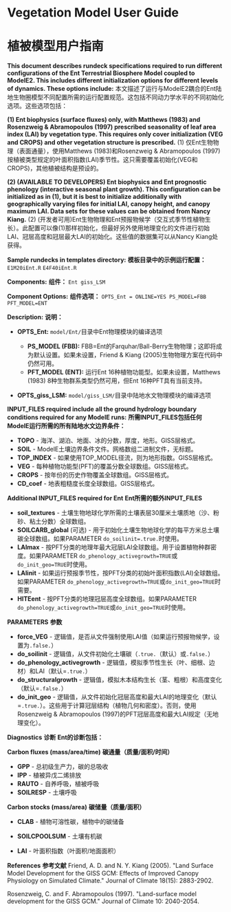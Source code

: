 # Vegetation Model User Guide
# 植被模型用户指南

**This document describes rundeck specifications required to run different configurations of the Ent Terrestrial Biosphere Model coupled to ModelE2. This includes different initialization options for different levels of dynamics. These options include:**
本文描述了运行与ModelE2耦合的Ent陆地生物圈模型不同配置所需的运行配置规范。这包括不同动力学水平的不同初始化选项。这些选项包括：

**(1) Ent biophysics (surface fluxes) only, with Matthews (1983) and Rosenzweig & Abramopoulos (1997) prescribed seasonality of leaf area index (LAI) by vegetation type. This requires only cover initialization (VEG and CROPS) and other vegetation structure is prescribed.**
(1) 仅Ent生物物理（表面通量），使用Matthews (1983)和Rosenzweig & Abramopoulos (1997)按植被类型规定的叶面积指数(LAI)季节性。这只需要覆盖初始化(VEG和CROPS)，其他植被结构是预设的。

**(2) (AVAILABLE TO DEVELOPERS) Ent biophysics and Ent prognostic phenology (interactive seasonal plant growth). This configuration can be initialized as in (1), but it is best to initialize additionally with geographically varying files for initial LAI, canopy height, and canopy maximum LAI. Data sets for these values can be obtained from Nancy Kiang.**
(2) (开发者可用)Ent生物物理和Ent预报物候学（交互式季节性植物生长）。此配置可以像(1)那样初始化，但最好另外使用地理变化的文件进行初始LAI、冠层高度和冠层最大LAI的初始化。这些值的数据集可以从Nancy Kiang处获得。

**Sample rundecks in templates directory:**
**模板目录中的示例运行配置：**
`E1M20iEnt.R`
`E4F40iEnt.R`

**Components:**
**组件：**
`Ent giss_LSM`

**Component Options:**
**组件选项：**
`OPTS_Ent = ONLINE=YES PS_MODEL=FBB PFT_MODEL=ENT`

**Description:**
**说明：**
- **OPTS_Ent:** `model/Ent/`目录中Ent物理模块的编译选项
  - **PS_MODEL (FBB):** FBB=Ent的Farquhar/Ball-Berry生物物理；这即将成为默认设置。如果未设置，Friend & Kiang (2005)生物物理方案在代码中仍然可用。
  - **PFT_MODEL (ENT):** 运行Ent 16种植物功能型。如果未设置，Matthews (1983) 8种生物群系类型仍然可用，但Ent 16种PFT具有当前支持。

- **OPTS_giss_LSM:** `model/giss_LSM/`目录中陆地水文物理模块的编译选项

**INPUT_FILES required include all the ground hydrology boundary conditions required for any ModelE runs:**
**所需INPUT_FILES包括任何ModelE运行所需的所有陆地水文边界条件：**
- **TOPO** - 海洋、湖泊、地面、冰的分数，厚度，地形。GISS层格式。
- **SOIL** - ModelE土壤边界条件文件。网格数组二进制文件，无标题。
- **TOP_INDEX** - 如果使用TOP_MODEL径流，则为地形指数。GISS层格式。
- **VEG** - 每种植物功能型(PFT)的覆盖分数全球数组。GISS层格式。
- **CROPS** - 按年份的历史作物覆盖全球数组。GISS层格式。
- **CD_coef** - 地表粗糙度长度全球数组。GISS层格式。

**Additional INPUT_FILES required for Ent**
**Ent所需的额外INPUT_FILES**
- **soil_textures** - 土壤生物地球化学所需的土壤表层30厘米土壤质地（沙、粉砂、粘土分数）全球数组。
- **SOILCARB_global** (可选) - 用于初始化土壤生物地球化学的每平方米总土壤碳全球数组。如果PARAMETER `do_soilinit=.true.`时使用。
- **LAImax** - 按PFT分类的地理年最大冠层LAI全球数组。用于设置植物种群密度。如果PARAMETER `do_phenology_activegrowth=TRUE`或`do_init_geo=TRUE`时使用。
- **LAIinit** - 如果运行预报季节性，按PFT分类的初始叶面积指数(LAI)全球数组。如果PARAMETER `do_phenology_activegrowth=TRUE`或`do_init_geo=TRUE`时需要。
- **HITEent** - 按PFT分类的地理冠层高度全球数组。如果PARAMETER `do_phenology_activegrowth=TRUE`或`do_init_geo=TRUE`时使用。

**PARAMETERS**
**参数**
- **force_VEG** - 逻辑值，是否从文件强制使用LAI值（如果运行预报物候学，设置为`.false.`）
- **do_soilinit** - 逻辑值，从文件初始化土壤碳（`.true.`（默认）或`.false.`）
- **do_phenology_activegrowth** - 逻辑值，模拟季节性生长（叶、细根、边材）和LAI（默认=`.true.`）
- **do_structuralgrowth** - 逻辑值，模拟木本结构生长（茎、粗根）和高度变化（默认=`.false.`）
- **do_init_geo** - 逻辑值，从文件初始化冠层高度和最大LAI的地理变化（默认=`.true.`）。这些用于计算冠层结构（植物几何和密度）。否则，使用Rosenzweig & Abramopoulos (1997)的PFT冠层高度和最大LAI规定（无地理变化）。

**Diagnostics**
**诊断**
**Ent的诊断包括：**

**Carbon fluxes (mass/area/time)**
**碳通量（质量/面积/时间）**
- **GPP** - 总初级生产力，碳的总吸收
- **IPP** - 植被异戊二烯排放
- **RAUTO** - 自养呼吸，植被呼吸
- **SOILRESP** - 土壤呼吸

**Carbon stocks (mass/area)**
**碳储量（质量/面积）**
- **CLAB** - 植物可溶性碳，植物中的碳储备
- **SOILCPOOLSUM** - 土壤有机碳

- **LAI** - 叶面积指数（叶面积/地面面积）

**References**
**参考文献**
Friend, A. D. and N. Y. Kiang (2005). "Land Surface Model Development for the GISS GCM: Effects of Improved Canopy Physiology on Simulated Climate." Journal of Climate 18(15): 2883-2902.

Rosenzweig, C. and F. Abramopoulos (1997). "Land-surface model development for the GISS GCM." Journal of Climate 10: 2040-2054.